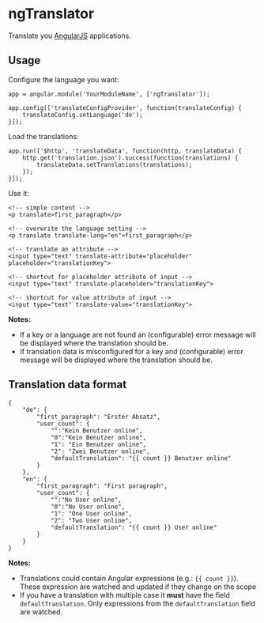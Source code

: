 # ngTranslator

Translate you [AngularJS](http://angularjs.org/) applications.

## Usage

Configure the language you want:

	app = angular.module('YourModuleName', ['ngTranslator']);

	app.config(['translateConfigProvider', function(translateConfig) {
		translateConfig.setLanguage('de');
	}]);

Load the translations:

	app.run(['$http', 'translateData', function(http, translateData) {
		http.get('translation.json').success(function(translations) {
			translateData.setTranslations(translations);
		});
	}]);

Use it:

	<!-- simple content -->
	<p translate>first_paragraph</p>

	<!-- overwrite the language setting -->
	<p translate translate-lang="en">first_paragraph</p>

	<!-- translate an attribute -->
	<input type="text" translate-attribute="placeholder" placeholder="translationKey">

	<!-- shortcut for placeholder attribute of input -->
	<input type="text" translate-placeholder="translationKey">

	<!-- shortcut for value attribute of input -->
	<input type="text" translate-value="translationKey">


**Notes:** 

* If a key or a language are not found an (configurable) error message will be displayed where the translation should be.
* If translation data is misconfigured for a key and (configurable) error message will be displayed where the translation should be.

## Translation data format

	{
		"de": {
			"first_paragraph": "Erster Absatz",
			"user_count": {
				"":"Kein Benutzer online",
				"0":"Kein Benutzer online",
				"1": "Ein Benutzer online",
				"2": "Zwei Benutzer online",
				"defaultTranslation": "{{ count }} Benutzer online"
			}
		},
		"en": {
			"first_paragraph": "First paragraph",
			"user_count": {
				"":"No User online",
				"0":"No User online",
				"1": "One User online",
				"2": "Two User online",
				"defaultTranslation": "{{ count }} User online"
			}
		}
	}

**Notes:**

* Translations could contain Angular expressions (e.g.: `{{ count }}`). These expression are watched and updated if they change
on the scope
* If you have a translation with multiple case it **must** have the field `defaultTranslation`. Only expressions from the
`defaultTranslation` field are watched.

